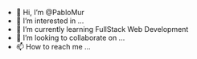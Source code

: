 - 👋 Hi, I’m @PabloMur
- 👀 I’m interested in ...
- 🌱 I’m currently learning FullStack Web Development
- 💞️ I’m looking to collaborate on ...
- 📫 How to reach me ...

<!---
PabloMur/PabloMur is a ✨ special ✨ repository because its `README.md` (this file) appears on your GitHub profile.
You can click the Preview link to take a look at your changes.
--->
